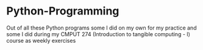 # Python-Programming

Out of all these Python programs some I did on my own for my practice and some I did during my CMPUT 274 (Introduction to tangible computing - I) course as weekly exercises
